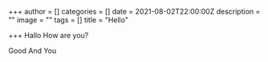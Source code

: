 +++
author = []
categories = []
date = 2021-08-02T22:00:00Z
description = ""
image = ""
tags = []
title = "Hello"

+++
Hallo How are you?

Good And You